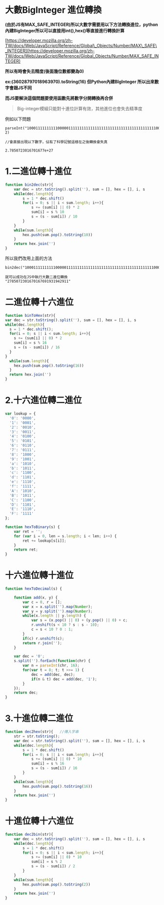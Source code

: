 # **大數BigInteger 進位轉換**

**\(由於JS有MAX\_SAFE\_INTEGER\)所以大數字需要用以下方法轉換進位，python內建BigInteger所以可以直接用int\(\),hex\(\)等直接進行轉換計算**

[https://developer.mozilla.org/zh-TW/docs/Web/JavaScript/Reference/Global\_Objects/Number/MAX\_SAFE\_INTEGER](https://developer.mozilla.org/zh-TW/docs/Web/JavaScript/Reference/Global_Objects/Number/MAX_SAFE_INTEGER)

**所以有時會失去精度\(後面幾位數都變為0\)**

**ex:\(36028797018963970\).toString\(16\) 但Python內建BIgInteger 所以出來數字會跟JS不同**

**而JS要解決這個問題要使用函數先將數字分開轉換再合併**

> Big-integer模組只能對十進位計算有效，其他進位也會失去精準度

例如以下問題

```
parseInt("10001111111111000001111111111111111111111111111111111111111000000000000111111111111111111111", 2)

//會直接出現以下數字，佔有了科學記號這樣在之後轉換會失真

2.7850723016701677e+27
```

# 1.二進位轉十進位

```js
function bin2dec(str){ 
    var dec = str.toString().split(''), sum = [], hex = [], i, s
    while(dec.length){
        s = 1 * dec.shift()
        for(i = 0; s || i < sum.length; i++){
            s += (sum[i] || 0) * 2
            sum[i] = s % 10
            s = (s - sum[i]) / 10
        }
    }
    while(sum.length){
        hex.push(sum.pop().toString(10))
    }
    return hex.join('')
}
```

所以我們改用上面的方法

```
bin2dec("10001111111111000001111111111111111111111111111111111111111000000000000111111111111111111111")

就可以成功在JS中執行大數二進位轉換
"2785072301670167691931942911"
```

# 

# 二進位轉十六進位

```js
function binToHex(str){
var dec = str.toString().split(''), sum = [], hex = [], i, s
while(dec.length){
  s = 1 * dec.shift();
  for(i = 0; s || i < sum.length; i++){
    s += (sum[i] || 0) * 2
    sum[i] = s % 16
    s = (s - sum[i]) / 16
  }
}
  while(sum.length){
    hex.push(sum.pop().toString(16))
  }
  return hex.join('')
}
```

# 2.十六進位轉二進位

```js
var lookup = {
  '0': '0000',
  '1': '0001',
  '2': '0010',
  '3': '0011',
  '4': '0100',
  '5': '0101',
  '6': '0110',
  '7': '0111',
  '8': '1000',
  '9': '1001',
  'a': '1010',
  'b': '1011',
  'c': '1100',
  'd': '1101',
  'e': '1110',
  'f': '1111',
  'A': '1010',
  'B': '1011',
  'C': '1100',
  'D': '1101',
  'E': '1110',
  'F': '1111'
};

function hexToBinary(s) {
    var ret = '';
    for (var i = 0, len = s.length; i < len; i++) {
        ret += lookup[s[i]];
    }
    return ret;
}
```

# 十六進位轉十進位

```js
function hexToDecimal(s) {

    function add(x, y) {
        var c = 0, r = [];
        var x = x.split('').map(Number);
        var y = y.split('').map(Number);
        while(x.length || y.length) {
            var s = (x.pop() || 0) + (y.pop() || 0) + c;
            r.unshift(s < 10 ? s : s - 10); 
            c = s < 10 ? 0 : 1;
        }
        if(c) r.unshift(c);
        return r.join('');
    }

    var dec = '0';
    s.split('').forEach(function(chr) {
        var n = parseInt(chr, 16);
        for(var t = 8; t; t >>= 1) {
            dec = add(dec, dec);
            if(n & t) dec = add(dec, '1');
        }
    });
    return dec;
}
```



# 3.十進位轉二進位

```js
function dec2hex(str){   //傳入字串
    str = str.toString();
    var dec = str.toString().split(''), sum = [], hex = [], i, s
    while(dec.length){
        s = 1 * dec.shift()
        for(i = 0; s || i < sum.length; i++){
            s += (sum[i] || 0) * 10
            sum[i] = s % 16
            s = (s - sum[i]) / 16
        }
    }
    while(sum.length){
        hex.push(sum.pop().toString(16))
    }
    return hex.join('')
}
```

# 十進位轉十六進位

```js
function dec2bin(str){ 
    var dec = str.toString().split(''), sum = [], hex = [], i, s
    while(dec.length){
        s = 1 * dec.shift()
        for(i = 0; s || i < sum.length; i++){
            s += (sum[i] || 0) * 10
            sum[i] = s % 2
            s = (s - sum[i]) / 2
        }
    }
    while(sum.length){
        hex.push(sum.pop().toString(2))
    }
    return hex.join('')
}
```



